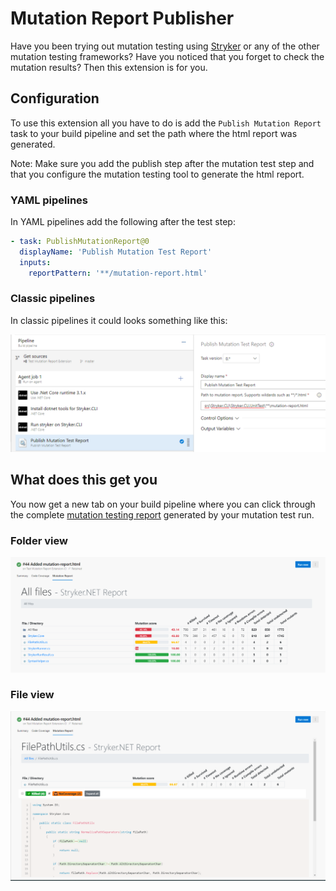 # Mutation Report Publisher

Have you been trying out mutation testing using [Stryker](https://stryker-mutator.io) or any of the other mutation testing frameworks? Have you noticed that you forget to check the mutation results? Then this extension is for you.

## Configuration

To use this extension all you have to do is add the `Publish Mutation Report` task to your build pipeline and set the path where the html report was generated.

Note: Make sure you add the publish step after the mutation test step and that you configure the mutation testing tool to generate the html report.

### YAML pipelines

In YAML pipelines add the following after the test step:

```YAML
- task: PublishMutationReport@0
  displayName: 'Publish Mutation Test Report'
  inputs:
    reportPattern: '**/mutation-report.html'
```

### Classic pipelines

In classic pipelines it could looks something like this:

<!-- ![Classic pipelines task example](https://raw.githubusercontent.com/stryker-mutator/azure-devops-mutationreport-publisher/master/docs/images/classic-task-setup.png "Classic pipelines task example") replace below with this before master-->

![Classic pipelines task example](https://raw.githubusercontent.com/stryker-mutator/azure-devops-mutationreport-publisher/prepare-public-release/docs/images/classic-task-setup.png "Classic pipelines task example")

## What does this get you

You now get a new tab on your build pipeline where you can click through the complete [mutation testing report](https://github.com/stryker-mutator/mutation-testing-elements) generated by your mutation test run.

### Folder view

<!-- ![Folder view](https://raw.githubusercontent.com/stryker-mutator/azure-devops-mutationreport-publisher/master/docs/images/folder-view.png "Folder view") replace below with this before master--->

![Folder view](https://raw.githubusercontent.com/stryker-mutator/azure-devops-mutationreport-publisher/prepare-public-relsae/docs/images/folder-view.png "Folder view")

### File view

<!-- ![File view](https://raw.githubusercontent.com/stryker-mutator/azure-devops-mutationreport-publisher/master/docs/images/file-view.png "File view") replace below with this before master-->

![File view](https://raw.githubusercontent.com/stryker-mutator/azure-devops-mutationreport-publisher/prepare-public-release/docs/images/file-view.png "File view")
